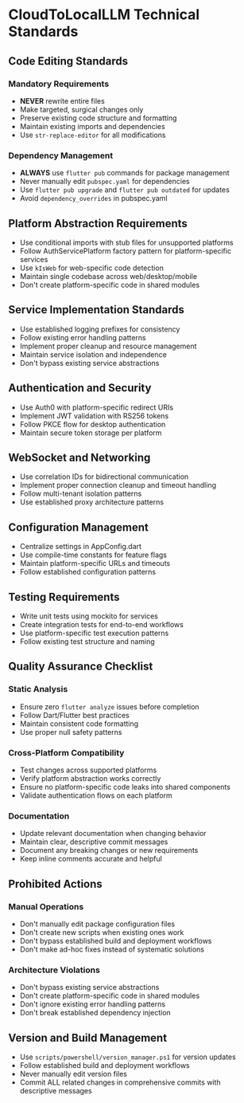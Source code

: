# CloudToLocalLLM Technical Standards

## Code Editing Standards
### Mandatory Requirements
- **NEVER** rewrite entire files
- Make targeted, surgical changes only
- Preserve existing code structure and formatting
- Maintain existing imports and dependencies
- Use `str-replace-editor` for all modifications

### Dependency Management
- **ALWAYS** use `flutter pub` commands for package management
- Never manually edit `pubspec.yaml` for dependencies
- Use `flutter pub upgrade` and `flutter pub outdated` for updates
- Avoid `dependency_overrides` in pubspec.yaml

## Platform Abstraction Requirements
- Use conditional imports with stub files for unsupported platforms
- Follow AuthServicePlatform factory pattern for platform-specific services
- Use `kIsWeb` for web-specific code detection
- Maintain single codebase across web/desktop/mobile
- Don't create platform-specific code in shared modules

## Service Implementation Standards
- Use established logging prefixes for consistency
- Follow existing error handling patterns
- Implement proper cleanup and resource management
- Maintain service isolation and independence
- Don't bypass existing service abstractions

## Authentication and Security
- Use Auth0 with platform-specific redirect URIs
- Implement JWT validation with RS256 tokens
- Follow PKCE flow for desktop authentication
- Maintain secure token storage per platform

## WebSocket and Networking
- Use correlation IDs for bidirectional communication
- Implement proper connection cleanup and timeout handling
- Follow multi-tenant isolation patterns
- Use established proxy architecture patterns

## Configuration Management
- Centralize settings in AppConfig.dart
- Use compile-time constants for feature flags
- Maintain platform-specific URLs and timeouts
- Follow established configuration patterns

## Testing Requirements
- Write unit tests using mockito for services
- Create integration tests for end-to-end workflows
- Use platform-specific test execution patterns
- Follow existing test structure and naming

## Quality Assurance Checklist
### Static Analysis
- Ensure zero `flutter analyze` issues before completion
- Follow Dart/Flutter best practices
- Maintain consistent code formatting
- Use proper null safety patterns

### Cross-Platform Compatibility
- Test changes across supported platforms
- Verify platform abstraction works correctly
- Ensure no platform-specific code leaks into shared components
- Validate authentication flows on each platform

### Documentation
- Update relevant documentation when changing behavior
- Maintain clear, descriptive commit messages
- Document any breaking changes or new requirements
- Keep inline comments accurate and helpful

## Prohibited Actions
### Manual Operations
- Don't manually edit package configuration files
- Don't create new scripts when existing ones work
- Don't bypass established build and deployment workflows
- Don't make ad-hoc fixes instead of systematic solutions

### Architecture Violations
- Don't bypass existing service abstractions
- Don't create platform-specific code in shared modules
- Don't ignore existing error handling patterns
- Don't break established dependency injection

## Version and Build Management
- Use `scripts/powershell/version_manager.ps1` for version updates
- Follow established build and deployment workflows
- Never manually edit version files
- Commit ALL related changes in comprehensive commits with descriptive messages
